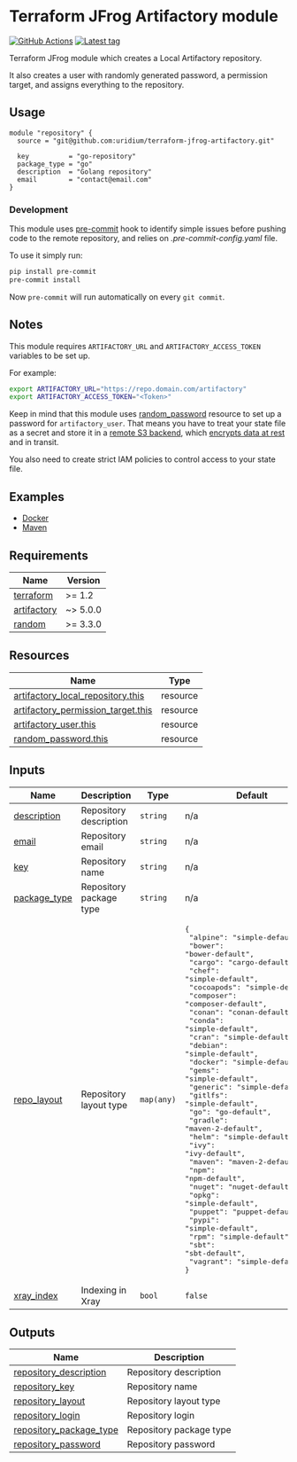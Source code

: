 # Terraform JFrog Artifactory module

[![GitHub Actions](https://github.com/uridium/terraform-jfrog-artifactory/workflows/generate-changelog/badge.svg)](https://github.com/uridium/terraform-jfrog-artifactory/actions)
[![Latest tag](https://img.shields.io/github/v/tag/uridium/terraform-jfrog-artifactory)](https://registry.terraform.io/modules/uridium/artifactory/jfrog)

Terraform JFrog module which creates a Local Artifactory repository.

It also creates a user with randomly generated password, a permission target, and assigns everything to the repository.

## Usage

```hcl
module "repository" {
  source = "git@github.com:uridium/terraform-jfrog-artifactory.git"

  key          = "go-repository"
  package_type = "go"
  description  = "Golang repository"
  email        = "contact@email.com"
}
```

### Development

This module uses [pre-commit](https://pre-commit.com/) hook to identify simple issues before pushing code to the remote repository, and relies on *.pre-commit-config.yaml* file.

To use it simply run:

```bash
pip install pre-commit
pre-commit install
```

Now `pre-commit` will run automatically on every `git commit`.

## Notes

This module requires `ARTIFACTORY_URL` and `ARTIFACTORY_ACCESS_TOKEN` variables to be set up.

For example:

```bash
export ARTIFACTORY_URL="https://repo.domain.com/artifactory"
export ARTIFACTORY_ACCESS_TOKEN="<Token>"
```

Keep in mind that this module uses [random_password](https://registry.terraform.io/providers/hashicorp/random/latest/docs/resources/password) resource to set up a password for `artifactory_user`. That means you have to treat your state file as a secret and store it in a [remote S3 backend](https://www.terraform.io/language/settings/backends/s3), which [encrypts data at rest](https://docs.aws.amazon.com/AmazonS3/latest/userguide/serv-side-encryption.html) and in transit.

You also need to create strict IAM policies to control access to your state file.

## Examples

* [Docker](https://github.com/uridium/terraform-jfrog-artifactory/tree/master/examples/docker)
* [Maven](https://github.com/uridium/terraform-jfrog-artifactory/tree/master/examples/maven)

<!-- BEGINNING OF PRE-COMMIT-TERRAFORM DOCS HOOK -->
## Requirements

| Name | Version |
|------|---------|
| <a name="requirement_terraform"></a> [terraform](#requirement\_terraform) | >= 1.2 |
| <a name="requirement_artifactory"></a> [artifactory](#requirement\_artifactory) | ~> 5.0.0 |
| <a name="requirement_random"></a> [random](#requirement\_random) | >= 3.3.0 |

## Resources

| Name | Type |
|------|------|
| [artifactory_local_repository.this](https://registry.terraform.io/providers/jfrog/artifactory/latest/docs/resources/local_repository) | resource |
| [artifactory_permission_target.this](https://registry.terraform.io/providers/jfrog/artifactory/latest/docs/resources/permission_target) | resource |
| [artifactory_user.this](https://registry.terraform.io/providers/jfrog/artifactory/latest/docs/resources/user) | resource |
| [random_password.this](https://registry.terraform.io/providers/hashicorp/random/latest/docs/resources/password) | resource |

## Inputs

| Name | Description | Type | Default | Required |
|------|-------------|------|---------|:--------:|
| <a name="input_description"></a> [description](#input\_description) | Repository description | `string` | n/a | yes |
| <a name="input_email"></a> [email](#input\_email) | Repository email | `string` | n/a | yes |
| <a name="input_key"></a> [key](#input\_key) | Repository name | `string` | n/a | yes |
| <a name="input_package_type"></a> [package\_type](#input\_package\_type) | Repository package type | `string` | n/a | yes |
| <a name="input_repo_layout"></a> [repo\_layout](#input\_repo\_layout) | Repository layout type | `map(any)` | <pre>{<br>  "alpine": "simple-default",<br>  "bower": "bower-default",<br>  "cargo": "cargo-default",<br>  "chef": "simple-default",<br>  "cocoapods": "simple-default",<br>  "composer": "composer-default",<br>  "conan": "conan-default",<br>  "conda": "simple-default",<br>  "cran": "simple-default",<br>  "debian": "simple-default",<br>  "docker": "simple-default",<br>  "gems": "simple-default",<br>  "generic": "simple-default",<br>  "gitlfs": "simple-default",<br>  "go": "go-default",<br>  "gradle": "maven-2-default",<br>  "helm": "simple-default",<br>  "ivy": "ivy-default",<br>  "maven": "maven-2-default",<br>  "npm": "npm-default",<br>  "nuget": "nuget-default",<br>  "opkg": "simple-default",<br>  "puppet": "puppet-default",<br>  "pypi": "simple-default",<br>  "rpm": "simple-default",<br>  "sbt": "sbt-default",<br>  "vagrant": "simple-default"<br>}</pre> | no |
| <a name="input_xray_index"></a> [xray\_index](#input\_xray\_index) | Indexing in Xray | `bool` | `false` | no |

## Outputs

| Name | Description |
|------|-------------|
| <a name="output_repository_description"></a> [repository\_description](#output\_repository\_description) | Repository description |
| <a name="output_repository_key"></a> [repository\_key](#output\_repository\_key) | Repository name |
| <a name="output_repository_layout"></a> [repository\_layout](#output\_repository\_layout) | Repository layout type |
| <a name="output_repository_login"></a> [repository\_login](#output\_repository\_login) | Repository login |
| <a name="output_repository_package_type"></a> [repository\_package\_type](#output\_repository\_package\_type) | Repository package type |
| <a name="output_repository_password"></a> [repository\_password](#output\_repository\_password) | Repository password |
<!-- END OF PRE-COMMIT-TERRAFORM DOCS HOOK -->
